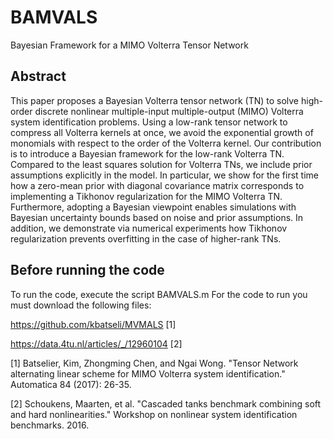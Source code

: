 # BAMVALS
Bayesian Framework for a MIMO Volterra Tensor Network

## Abstract
This paper proposes a Bayesian Volterra tensor network (TN) to solve high-order discrete nonlinear multiple-input multiple-output (MIMO) Volterra system identification problems. Using a low-rank tensor network to compress all Volterra kernels at once, we avoid the exponential growth of monomials with respect to the order of the Volterra kernel. Our contribution is to introduce a Bayesian framework for the low-rank Volterra TN. Compared to the least squares solution for Volterra TNs, we include prior assumptions explicitly in the model. In particular, we show for the first time how a zero-mean prior with diagonal covariance matrix corresponds to implementing a Tikhonov regularization for the MIMO Volterra TN. Furthermore, adopting a Bayesian viewpoint enables simulations with Bayesian uncertainty bounds based on noise and prior assumptions. In addition, we demonstrate via numerical experiments how Tikhonov regularization prevents overfitting in the case of higher-rank TNs.




## Before running the code 

To run the code, execute the script BAMVALS.m
For the code to run you must download the following files:

https://github.com/kbatseli/MVMALS [1]

https://data.4tu.nl/articles/_/12960104 [2]


[1] Batselier, Kim, Zhongming Chen, and Ngai Wong. "Tensor Network alternating linear scheme for MIMO Volterra system identification." Automatica 84 (2017): 26-35.

[2] Schoukens, Maarten, et al. "Cascaded tanks benchmark combining soft and hard nonlinearities." Workshop on nonlinear system identification benchmarks. 2016.
